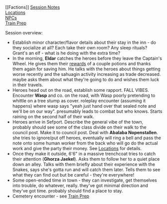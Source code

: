[[Factions]]
[Session Notes](Session%20Notes)  
[Locations](Locations.md)  
[NPCs](NPCs.md)  
[Train Prep](Train%20Prep.md)
 
Session overview:

- Establish minor character/flavor details about their stay in the inn - do they socialize at all? Each take their own room? Any sleep rituals? Grant's an elf - what is he doing with the extra time?
- In the morning, **Eldar** catches the heroes before they leave the Captain's Wheel. He gives them their [rewards](Rewards.md) of a couple potions and thanks them again for saving him. He talks with the heroes about things getting worse recently and the sahuagin activity increasing as trade decreased. maybe asks them about what they're going to do and wishes them luck in their travels.
- Heroes head out on the road, establish some rapport. FALL VIBES. Encounter **Wasp** and co. on the road, with Wasp poorly pretending to whittle on a tree stump as cover. roleplay encounter (assuming it happens) where wasp says "yeah just hand over that sealed note and we'll be on our way". presumably leads to combat but who knows. Starts raining on the second half of their walk.
- Heroes arrive in Sefport. Describe the general vibe of the town, probably should see some of the class divide on their walk to the council post. Make it to council post. Deal with **Abalaba Nopenstallen**. she tries to ignore/put off heroes, eventually will ring a bell and pass the note onto some human worker from the back who will go do the actual work and give the party their money. See [Locations](Locations.md) for details.
- Once they make it outside, 6'6" in a massive trenchcoat tries to catch their attention (**Ghorza Jaekel**). Asks them to follow her to a quiet place down an alley. Talks with them briefly about their experience with the Snakes, says she's gotta run and will catch them later. Tells them to see what they can find out but be careful - they're everywhere!
- Some open-ended time in town - they can investigate, get themselves into trouble, do whatever, really. they've got minimal direction and they've got time. probably should find a place to stay.
- Cemetery encounter - see [Train Prep](Train%20Prep.md)